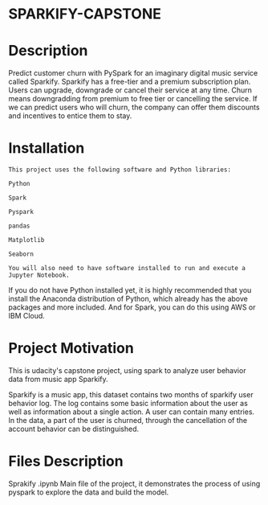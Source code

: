 # SPARKIFY-CAPSTONE
# Description
Predict customer churn with PySpark for an imaginary digital music service called Sparkify. Sparkify has a free-tier and a premium subscription plan. Users can upgrade, downgrade or cancel their service at any time. Churn means downgradding from premium to free tier or cancelling the service. If we can predict users who will churn, the company can offer them discounts and incentives to entice them to stay.
# Installation
    This project uses the following software and Python libraries:

    Python

    Spark

    Pyspark

    pandas

    Matplotlib

    Seaborn

    You will also need to have software installed to run and execute a Jupyter Notebook.

  If you do not have Python installed yet, it is highly recommended that you install the Anaconda distribution of Python, which already   has the above packages and more included. And for Spark, you can do this using AWS or IBM Cloud.

# Project Motivation
This is udacity's capstone project, using spark to analyze user behavior data from music app Sparkify.

Sparkify is a music app, this dataset contains two months of sparkify user behavior log. The log contains some basic information about the user as well as information about a single action. A user can contain many entries. In the data, a part of the user is churned, through the cancellation of the account behavior can be distinguished.

# Files Description
Sprakify .ipynb Main file of the project, it demonstrates the process of using pyspark to explore the data and build the model.
